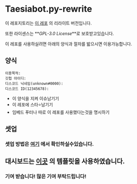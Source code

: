 # Taesiabot.py-rewrite

이 레포지토리는 [이 레포](https://github.com/popop098/Taesia-Bot.py) 의 리라이트 버전입니다.

또한 라이센스는 **_GPL-3.0 License_**로 보호받고있습니다.

이 레포를 사용하실려면 아래의 양식과 절차를 밟으시면 이용가능합니다.

## 양식
```
이용목적: 
깃헙 아이디:
디스코드 닉네임(unknown#0000):
디스코드 ID(12345678):
```
* 이 양식을 지켜 이슈남기기
* 이 레포에 스타⭐남기기 
* 임베드 푸터나 따로 이 레포를 사용했다는것을 명시하기


## 셋업
### 셋업 방법은 [여기](https://github.com/SpaceDEVofficial/Taesiabot.py-rewrite/blob/main/guide/setup.md) 에서 확인하실수있습니다.

## 대시보드는 [이곳](https://gumroad.com/l/dashboardkit-free?recommended_by=search) 의 템플릿을 사용하였습니다.

### 기여 받습니다! 많은 기여 부탁드립니다!